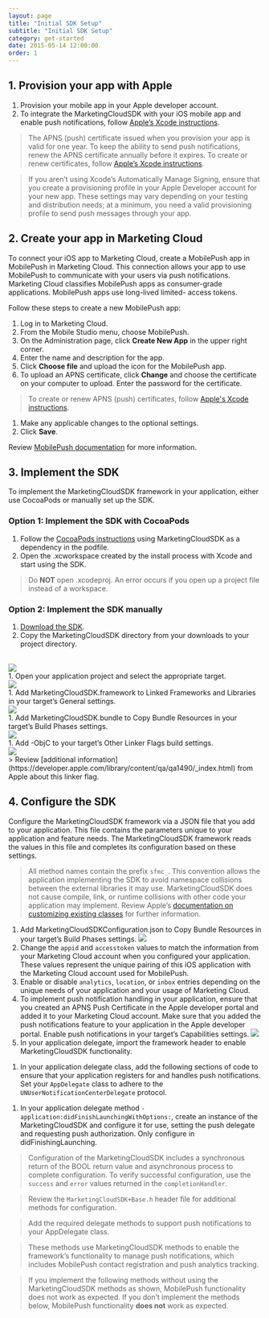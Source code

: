 ```yaml
---
layout: page
title: "Initial SDK Setup"
subtitle: "Initial SDK Setup"
category: get-started
date: 2015-05-14 12:00:00
order: 1
---
```

## 1. Provision your app with Apple

1. Provision your mobile app in your Apple developer account.
2. To integrate the MarketingCloudSDK with your iOS mobile app and enable push notifications, follow [Apple’s Xcode instructions](http://help.apple.com/xcode/mac/current/#/devdfd3d04a1).

> The APNS (push) certificate issued when you provision your app is valid for one year. To keep the ability to send push notifications, renew the APNS certificate annually before it expires. To create or renew certificates, follow [Apple’s Xcode instructions](http://help.apple.com/xcode/mac/current/#/dev11b059073?sub=dev2178d70ae).

> If you aren’t using Xcode’s Automatically Manage Signing, ensure that you create a provisioning profile in your Apple Developer account for your new app. These settings may vary depending on your testing and distribution needs; at a minimum, you need a valid provisioning profile to send push messages through your app.

## 2. Create your app in Marketing Cloud

To connect your iOS app to Marketing Cloud, create a MobilePush app in MobilePush in Marketing Cloud. This connection allows your app to use MobilePush to communicate with your users via push notifications. Marketing Cloud classifies MobilePush apps as consumer-grade applications. MobilePush apps use long-lived limited- access tokens.

Follow these steps to create a new MobilePush app:
1. Log in to Marketing Cloud.
1. From the Mobile Studio menu, choose MobilePush.
1. On the Administration page, click **Create New App** in the upper right corner.
1. Enter the name and description for the app.
1. Click **Choose file** and upload the icon for the MobilePush app.
1. To upload an APNS certificate, click **Change** and choose the certificate on your computer to upload. Enter the password for the certificate.
  > To create or renew APNS (push) certificates, follow [Apple's Xcode instructions](http://help.apple.com/xcode/mac/current/#/dev11b059073).

1. Make any applicable changes to the optional settings.
1. Click **Save**.

Review [MobilePush documentation](https://help.salesforce.com/articleView?id=mc_mp_provisioning_info.htm&type=5) for more information.

## 3. Implement the SDK

To implement the MarketingCloudSDK framework in your application, either use CocoaPods or manually set up the SDK.

### Option 1: Implement the SDK with CocoaPods

1. Follow the [CocoaPods instructions](https://guides.cocoapods.org/using/using-cocoapods.html) using MarketingCloudSDK as a dependency in the podfile.
1. Open the .xcworkspace created by the install process with Xcode and start using the SDK.
  > Do **NOT** open .xcodeproj. An error occurs if you open up a project file instead of a workspace.

### Option 2: Implement the SDK manually

1. [Download the SDK](https://github.com/salesforce-marketingcloud/MarketingCloudSDK-iOS).
1. Copy the MarketingCloudSDK directory from your downloads to your project directory.
<br/>
<img class="img-responsive" src="{{ site.baseurl }}/assets/SDKConfigure1.png" /><br/>
1. Open your application project and select the appropriate target.
<br/>
<img class="img-responsive" src="{{ site.baseurl }}/assets/SDKConfigure2.png" /><br/>
1. Add MarketingCloudSDK.framework to Linked Frameworks and Libraries in your target’s General settings.
<br/>
<img class="img-responsive" src="{{ site.baseurl }}/assets/SDKConfigure3.png" /><br/>
1. Add MarketingCloudSDK.bundle to Copy Bundle Resources in your target’s Build Phases settings.
<br/>
<img class="img-responsive" src="{{ site.baseurl }}/assets/SDKConfigure4.png" /><br/>
1. Add -ObjC to your target’s Other Linker Flags build settings.
<br/>
<img class="img-responsive" src="{{ site.baseurl }}/assets/SDKConfigure5.png" /><br/>
  > Review [additional information](https://developer.apple.com/library/content/qa/qa1490/_index.html) from Apple about this linker flag.

## 4. Configure the SDK

Configure the MarketingCloudSDK framework via a JSON file that you add to your application. This file contains the parameters unique to your application and feature needs. The MarketingCloudSDK framework reads the values in this file and completes its configuration based on these settings.

> All method names contain the prefix `sfmc_`. This convention allows the application implementing the SDK to avoid namespace collisions between the external libraries it may use. MarketingCloudSDK does not cause compile, link, or runtime collisions with other code your application may implement. Review Apple’s [documentation on customizing existing classes](https://developer.apple.com/library/content/documentation/Cocoa/Conceptual/ProgrammingWithObjectiveC/CustomizingExistingClasses/CustomizingExistingClasses.html#//apple_ref/doc/uid/TP40011210-CH6-SW4) for further information.

1. Add MarketingCloudSDKConfiguration.json to Copy Bundle Resources in your target’s Build Phases settings.
<img class="img-responsive" src="{{ site.baseurl }}/assets/SDKConfigure6.png" /><br/>
1. Change the `appid` and `accesstoken` values to match the information from your Marketing Cloud account when you configured your application. These values represent the unique pairing of this iOS application with the Marketing Cloud account used for MobilePush.
1. Enable or disable `analytics`, `location`, or `inbox` entries depending on the unique needs of your application and your usage of Marketing Cloud.
1. To implement push notification handling in your application, ensure that you created an APNS Push Certificate in the Apple developer portal and added it to your Marketing Cloud account. Make sure that you added the push notifications feature to your application in the Apple developer portal. Enable push notifications in your target’s Capabilities settings.
<img class="img-responsive" src="{{ site.baseurl }}/assets/SDKConfigure7.png" /><br/>
1. In your application delegate, import the framework header to enable MarketingCloudSDK functionality.
<script src="https://gist.github.com/1fd881bd6bd0b81fc53fac4763d758ba.js"></script>
<script src="https://gist.github.com/e98010d99755e03fa470b7f6bea2522e.js"></script>
1. In your application delegate class, add the following sections of code to ensure that your application registers for and handles push notifications. Set your `AppDelegate` class to adhere to the `UNUserNotificationCenterDelegate` protocol.
<script src="https://gist.github.com/de3ba047a63c27ec8d88fc8e6eaa4f5d.js"></script>
<script src="https://gist.github.com/88c8b6247e1e1cdce48a19dc0c19e304.js"></script>
1. In your application delegate method `-application:didFinishLaunchingWithOptions:`, create an instance of the MarketingCloudSDK and configure it for use, setting the push delegate and requesting push authorization. Only configure in didFinishingLaunching.
<script src="https://gist.github.com/1770c3d15eff943946ba254203d9ae87.js"></script>
<script src="https://gist.github.com/9cdc6399bd6adf576371d5a5cc512b71.js"></script>

  > Configuration of the MarketingCloudSDK includes a synchronous return of the BOOL return value and asynchronous process to complete configuration. To verify successful configuration, use the `success` and `error` values returned in the `completionHandler`.

  > Review the `MarketingCloudSDK+Base.h` header file for additional methods for configuration.

  > Add the required delegate methods to support push notifications to your AppDelegate class.

  > These methods use MarketingCloudSDK methods to enable the framework’s functionality to manage push notifications, which includes MobilePush contact registration and push analytics tracking.

  > If you implement the following methods without using the MarketingCloudSDK methods as shown, MobilePush functionality does not work as expected. If you don’t implement the methods below, MobilePush functionality **does not** work as expected.

  <script src="https://gist.github.com/948f26f2acf00add2655885e3ec5d1aa.js"></script>
  <script src="https://gist.github.com/14a82bd3208be864e0ace803e7d6632f.js"></script>
